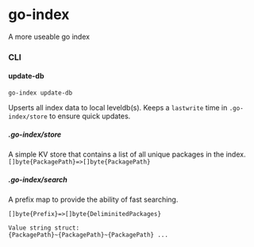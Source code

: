 # go-index
A more useable go index

### CLI

#### update-db
`go-index update-db`

Upserts all index data to local leveldb(s). Keeps a `lastwrite` time in `.go-index/store` to ensure quick updates.

##### .go-index/store
A simple KV store that contains a list of all unique packages in the index.
`[]byte{PackagePath}=>[]byte{PackagePath}`

##### .go-index/search 
A prefix map to provide the ability of fast searching.
```
[]byte{Prefix}=>[]byte{DeliminitedPackages}

Value string struct:
{PackagePath}~{PackagePath}~{PackagePath} ... 

